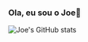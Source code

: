 ### Ola, eu sou o Joe👋

![Joe's GitHub stats](https://github-readme-stats.vercel.app/api?username=zerothjoe&show_icons=true&theme=radical)

